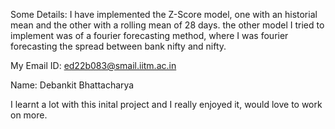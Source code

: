 Some Details:
I have implemented the Z-Score model, one with an historial mean and the other with a rolling mean of 28 days.
the other model I tried to implement was of a fourier forecasting method, where I was fourier forecasting the spread between bank nifty and nifty.

My Email ID: ed22b083@smail.iitm.ac.in

Name: Debankit Bhattacharya 

I learnt a lot with this inital project and I really enjoyed it, would love to work on more.

